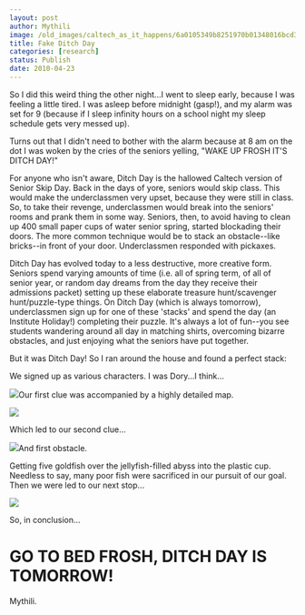 ```yaml
---
layout: post
author: Mythili
image: /old_images/caltech_as_it_happens/6a0105349b8251970b01348016bcd3970c.jpg
title: Fake Ditch Day
categories: [research]
status: Publish
date: 2010-04-23
---
```





So I did this weird thing the other night...I went to sleep early, because I was feeling a little tired. I was asleep before midnight (gasp!), and my alarm was set for 9 (because if I sleep infinity hours on a school night my sleep schedule gets very messed up).                                                         



Turns out that I didn't need to bother with the alarm because at 8 am on the dot I was woken by the cries of the seniors yelling, "WAKE UP FROSH IT'S DITCH DAY!"                                       





For anyone who isn't aware, Ditch Day is the hallowed Caltech version of Senior Skip Day. Back in the days of yore, seniors would skip class. This would make the underclassmen very upset, because they were still in class. So, to take their revenge, underclassmen would break into the seniors' rooms and prank them in some way. Seniors, then, to avoid having to clean up 400 small paper cups of water senior spring, started blockading their doors. The more common technique would be to stack an obstacle--like bricks--in front of your door. Underclassmen responded with pickaxes.                               




Ditch Day has evolved today to a less destructive, more creative form. Seniors spend varying amounts of time (i.e. all of spring term, of all of senior year, or random day dreams from the day they receive their admissions packet) setting up these elaborate treasure hunt/scavenger hunt/puzzle-type things. On Ditch Day (which is always tomorrow), underclassmen sign up for one of these 'stacks' and spend the day (an Institute Holiday!) completing their puzzle. It's always a lot of fun--you see students wandering around all day in matching shirts, overcoming bizarre obstacles, and just enjoying what the seniors have put together.                                                                         

But it was Ditch Day! So I ran around the house and found a perfect stack:





We signed up as various characters. I was Dory...I think...




![](/old_images/caltech_as_it_happens/6a0105349b8251970b01348016be0d970c.jpg)Our first clue was accompanied by a highly detailed map.




![](/old_images/caltech_as_it_happens/6a0105349b8251970b01348016bec0970c.jpg)

Which led to our second clue...


![](/old_images/caltech_as_it_happens/6a0105349b8251970b01348016cecf970c.jpg)And first obstacle.

Getting five goldfish over the jellyfish-filled abyss into the plastic cup. Needless to say, many poor fish were sacrificed in our pursuit of our goal.                                              
Then we were led to our next stop...


![](/old_images/caltech_as_it_happens/6a0105349b8251970b01348016c745970c.jpg)

So, in conclusion...

# GO TO BED FROSH, DITCH DAY IS TOMORROW!
Mythili.

